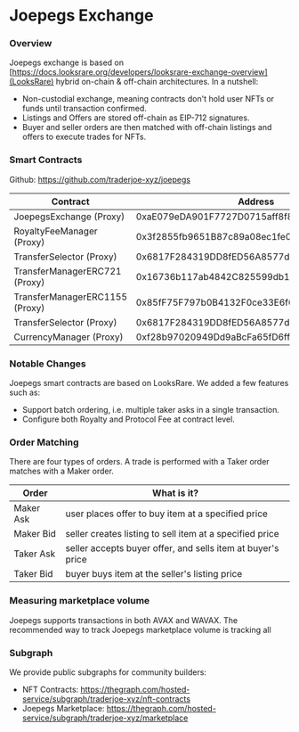 # Joepegs Exchange

### Overview
Joepegs exchange is based on [https://docs.looksrare.org/developers/looksrare-exchange-overview](LooksRare) hybrid on-chain & off-chain architectures. In a nutshell:
- Non-custodial exchange, meaning contracts don't hold user NFTs or funds until transaction confirmed. 
- Listings and Offers are stored off-chain as EIP-712 signatures. 
- Buyer and seller orders are then matched with off-chain listings and offers to execute trades for NFTs. 

### Smart Contracts
Github: https://github.com/traderjoe-xyz/joepegs

| Contract | Address |
|----------|---------|
| JoepegsExchange (Proxy) | 0xaE079eDA901F7727D0715aff8f82BA8295719977 |
| RoyaltyFeeManager (Proxy) | 0x3f2855fb9651B87c89a08ec1fe0E2EBF41A597D8 |
| TransferSelector (Proxy) | 0x6817F284319DD8fED56A8577d9A29B5685EB6915 |
| TransferManagerERC721 (Proxy) | 0x16736b117ab4842C825599db1f1F4B0fd32D3751 |
| TransferManagerERC1155 (Proxy) | 0x85fF75F797b0B4132F0ce33E6f6Bf688d23E284F |
| TransferSelector (Proxy) | 0x6817F284319DD8fED56A8577d9A29B5685EB6915 |
| CurrencyManager (Proxy) | 0xf28b97020949Dd9aBcFa65fD6ff28C943b68A62b |


### Notable Changes
Joepegs smart contracts are based on LooksRare. We added a few features such as: 
- Support batch ordering, i.e. multiple taker asks in a single transaction. 
- Configure both Royalty and Protocol Fee at contract level. 

### Order Matching
There are four types of orders. A trade is performed with a Taker order matches with a Maker order. 

| Order | What is it? |
|-------|-------------|
| Maker Ask | user places offer to buy item at a specified price |
| Maker Bid | seller creates listing to sell item at a specified price | 
| Taker Ask | seller accepts buyer offer, and sells item at buyer's price |
| Taker Bid | buyer buys item at the seller's listing price |


### Measuring marketplace volume
Joepegs supports transactions in both AVAX and WAVAX. The recommended way to track Joepegs marketplace volume is tracking all 


### Subgraph
We provide public subgraphs for community builders: 
- NFT Contracts: https://thegraph.com/hosted-service/subgraph/traderjoe-xyz/nft-contracts
- Joepegs Marketplace: https://thegraph.com/hosted-service/subgraph/traderjoe-xyz/marketplace

